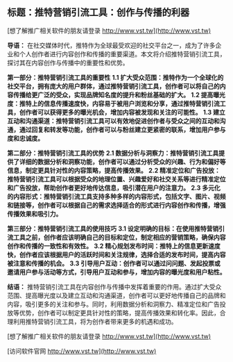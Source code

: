 ## **标题：推特营销引流工具：创作与传播的利器**

[想了解推广相关软件的朋友请登录 http://www.vst.tw](http://www.vst.tw)

**导语：**
在社交媒体时代，推特作为全球最受欢迎的社交平台之一，成为了许多企业和个人创作者进行内容创作和传播的重要渠道。本文将介绍推特营销引流工具，探讨其在内容创作与传播中的重要性和优势。

**第一部分：推特营销引流工具的重要性**
**1.1 扩大受众范围：推特作为一个全球化的社交平台，拥有庞大的用户群体，通过推特营销引流工具，创作者可以将自己的内容传播给更广泛的受众，实现品牌知名度的提升和粉丝基础的扩大。**
**1.2 提高曝光度：推特上的信息传播速度快，内容易于被用户浏览和分享，通过推特营销引流工具，创作者可以获得更多的曝光机会，增加内容被发现和关注的可能性。**
**1.3 建立互动和沟通渠道：推特营销引流工具可以有效地促进创作者与受众之间的互动和沟通，通过回复和转发等功能，创作者可以与粉丝建立更紧密的联系，增加用户参与度和忠诚度。**

**第二部分：推特营销引流工具的优势**
**2.1 数据分析与洞察力：推特营销引流工具提供了详细的数据分析和洞察功能，创作者可以通过分析受众的兴趣、行为和偏好等信息，制定更具针对性的内容策略，提高传播效果。**
**2.2 精准定位和广告投放：推特营销引流工具可以根据受众的地理位置、兴趣爱好和社交关系等进行精准定位和广告投放，帮助创作者更好地传达信息，吸引潜在用户的注意力。**
**2.3 多元化的内容形式：推特营销引流工具支持多种多样的内容形式，包括文字、图片、视频和链接等，创作者可以根据自己的需求选择适合的形式进行内容创作和传播，增强传播效果和吸引力。**

**第三部分：推特营销引流工具的使用技巧**
**3.1 设定明确的目标：在使用推特营销引流工具之前，创作者应该明确自己的目标和定位，制定相应的营销策略，确保内容创作和传播的一致性和有效性。**
**3.2 精心规划发布时间：推特上的信息更新速度快，创作者应该根据用户的活跃时间和关注规律，选择合适的发布时间，提高内容被注意和传播的机会。**
**3.3 引导用户互动：创作者可以通过问问题、发起投票或邀请用户参与活动等方式，引导用户互动和参与，增加内容的曝光度和用户粘性。**

**结语：**
推特营销引流工具在内容创作与传播中发挥着重要的作用。通过扩大受众范围、提高曝光度以及建立互动和沟通渠道，创作者可以更好地传播自己的品牌和内容，吸引更多的关注和参与。同时，利用数据分析和洞察力、精准定位和广告投放等优势，创作者可以制定更具针对性的策略，提高传播效果和转化率。因此，合理利用推特营销引流工具，将为创作者带来更多的机遇和成功。

[想了解推广相关软件的朋友请登录 http://www.vst.tw](http://www.vst.tw)


[访问软件官网 http://www.vst.tw](http://www.vst.tw)
